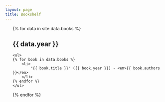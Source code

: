 ```yaml
---
layout: page
title: Bookshelf
---
```


<ul>
{% for data in site.data.books %}
    <h2>{{ data.year }}</h2>

    <ul>
    {% for book in data.books %}
        <li>
            "{{ book.title }}" ({{ book.year }}) - <em>{{ book.authors }}</em>
        </li>
    {% endfor %}
    </ul>
{% endfor %}
</ul>